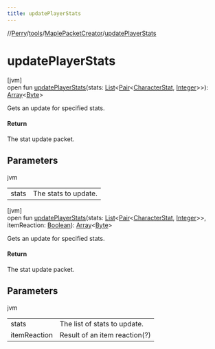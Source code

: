 ```yaml
---
title: updatePlayerStats
---
```

//[Perry](../../../index.html)/[tools](../index.html)/[MaplePacketCreator](index.html)/[updatePlayerStats](update-player-stats.html)



# updatePlayerStats



[jvm]\
open fun [updatePlayerStats](update-player-stats.html)(stats: [List](https://docs.oracle.com/javase/8/docs/api/java/util/List.html)<[Pair](https://kotlinlang.org/api/latest/jvm/stdlib/kotlin/-pair/index.html)<[CharacterStat](../../client/-character-stat/index.html), [Integer](https://docs.oracle.com/javase/8/docs/api/java/lang/Integer.html)>>): [Array](https://kotlinlang.org/api/latest/jvm/stdlib/kotlin/-array/index.html)<[Byte](https://kotlinlang.org/api/latest/jvm/stdlib/kotlin/-byte/index.html)>



Gets an update for specified stats.



#### Return



The stat update packet.



## Parameters


jvm

| | |
|---|---|
| stats | The stats to update. |





[jvm]\
open fun [updatePlayerStats](update-player-stats.html)(stats: [List](https://docs.oracle.com/javase/8/docs/api/java/util/List.html)<[Pair](https://kotlinlang.org/api/latest/jvm/stdlib/kotlin/-pair/index.html)<[CharacterStat](../../client/-character-stat/index.html), [Integer](https://docs.oracle.com/javase/8/docs/api/java/lang/Integer.html)>>, itemReaction: [Boolean](https://kotlinlang.org/api/latest/jvm/stdlib/kotlin/-boolean/index.html)): [Array](https://kotlinlang.org/api/latest/jvm/stdlib/kotlin/-array/index.html)<[Byte](https://kotlinlang.org/api/latest/jvm/stdlib/kotlin/-byte/index.html)>



Gets an update for specified stats.



#### Return



The stat update packet.



## Parameters


jvm

| | |
|---|---|
| stats | The list of stats to update. |
| itemReaction | Result of an item reaction(?) |




